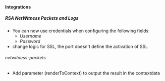 #### Integrations

##### RSA NetWitness Packets and Logs

- You can now use credentials when configuring the following fields:
  - *Username*
  - *Password*
- change logic for SSL, the port doesn't define the activation of SSL
###### netwitness-packets
- Add parameter (renderToContext) to output the result in the contextdata
